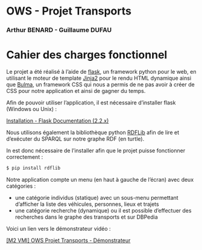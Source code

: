 # OWS - Projet Transports

### Arthur BENARD - Guillaume DUFAU

# Cahier des charges fonctionnel

Le projet a été réalisé à l’aide de [flask](https://flask.palletsprojects.com/en/2.2.x/quickstart/), un framework python pour le web, en utilisant le moteur de template [Jinja2](https://jinja.palletsprojects.com/en/2.10.x/) pour le rendu HTML dynamique ainsi que [Bulma](https://bulma.io/), un framework CSS qui nous a permis de ne pas avoir à créer de CSS pour notre application et ainsi de gagner du temps.

Afin de pouvoir utiliser l’application, il est nécessaire d’installer flask (Windows ou Unix) :

[Installation - Flask Documentation (2.2.x)](https://flask.palletsprojects.com/en/2.2.x/installation/)

Nous utilisons également la bibliothèque python [RDFLib](https://rdflib.readthedocs.io/en/stable/) afin de lire et d’exécuter du SPARQL sur notre graphe RDF (en turtle).

In est donc nécessaire de l’installer afin que le projet puisse fonctionner correctement :

```bash
$ pip install rdflib
```

Notre application compte un menu (en haut à gauche de l’écran) avec deux catégories : 

- une catégorie individus (statique) avec un sous-menu permettant d’afficher la liste des véhicules, personnes, lieux et trajets
- une catégorie recherche (dynamique) ou il est possible d’effectuer des recherches dans le graphe des transports et sur DBPedia

Voici un lien vers le démonstrateur vidéo :  

[[M2 VMI] OWS Projet Transports - Démonstrateur](https://www.youtube.com/watch?v=uHY3OcXcgMU)